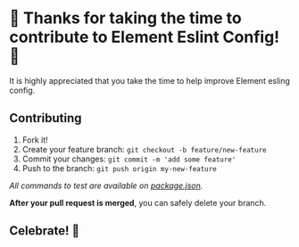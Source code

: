 # 🎉 Thanks for taking the time to contribute to Element Eslint Config! 🎉

It is highly appreciated that you take the time to help improve Element esling config.

## Contributing

1. Fork it!
2. Create your feature branch: `git checkout -b feature/new-feature`
3. Commit your changes: `git commit -m 'add some feature'`
4. Push to the branch: `git push origin my-new-feature`

_All commands to test are available on [package.json](../package.json)._

**After your pull request is merged**, you can safely delete your branch.

## Celebrate! 🎉
